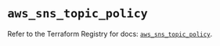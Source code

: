 # `aws_sns_topic_policy`

Refer to the Terraform Registry for docs: [`aws_sns_topic_policy`](https://registry.terraform.io/providers/hashicorp/aws/3.76.1/docs/resources/sns_topic_policy).
